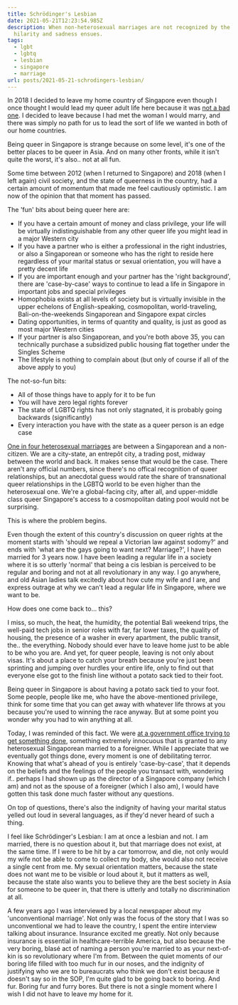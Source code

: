 ```yaml
---
title: Schrödinger's Lesbian
date: 2021-05-21T12:23:54.985Z
description: When non-heterosexual marriages are not recognized by the State,
  hilarity and sadness ensues.
tags:
  - lgbt
  - lgbtq
  - lesbian
  - singapore
  - marriage
url: posts/2021-05-21-schrodingers-lesbian/
---
```

In 2018 I decided to leave my home country of Singapore even though I once thought I would lead my queer adult life here because it was [not a bad one](https://popagandhi.com/2013/08/the-one-about-having-it-all/). I decided to leave because I had met the woman I would marry, and there was simply no path for us to lead the sort of life we wanted in both of our home countries.

Being queer in Singapore is strange because on some level, it's one of the better places to be queer in Asia. And on many other fronts, while it isn't quite the worst, it's also.. not at all fun. 

Some time between 2012 (when I returned to Singapore) and 2018 (when I left again) civil society, and the state of queerness in the country, had a certain amount of momentum that made me feel cautiously optimistic. I am now of the opinion that that moment has passed. 

The 'fun' bits about being queer here are:

* If you have a certain amount of money and class privilege, your life will be virtually indistinguishable from any other queer life you might lead in a major Western city
* If you have a partner who is either a professional in the right industries, or also a Singaporean or someone who has the right to reside here regardless of your marital status or sexual orientation, you will have a pretty decent life
* If you are important enough and your partner has the 'right background', there are 'case-by-case' ways to continue to lead a life in Singapore in important jobs and special privileges 
* Homophobia exists at all levels of society but is virtually invisible in the upper echelons of English-speaking, cosmopolitan, world-traveling, Bali-on-the-weekends Singaporean and Singapore expat circles 
* Dating opportunities, in terms of quantity and quality, is just as good as most major Western cities 
* If your partner is also Singaporean, and you're both above 35, you can technically purchase a subsidized public housing flat together under the Singles Scheme
* The lifestyle is nothing to complain about (but only of course if all of the above apply to you)

The not-so-fun bits:

* All of those things have to apply for it to be fun
* You will have zero legal rights forever
* The state of LGBTQ rights has not only stagnated, it is probably going backwards (significantly) 
* Every interaction you have with the state as a queer person is an edge case

[One in four heterosexual marriages](https://www.channelnewsasia.com/news/singapore/singapore-citizen-marry-foreign-spouse-non-resident-14672534) are between a Singaporean and a non-citizen. We are a city-state, an entrepôt city, a trading post, midway between the world and back. It makes sense that would be the case. There aren't any official numbers, since there's no offical recognition of queer relationships, but an anecdotal guess would rate the share of transnational queer relationships in the LGBTQ world to be even higher than the heterosexual one. We're a global-facing city, after all, and upper-middle class queer Singapore's access to a cosmopolitan dating pool would not be surprising.

This is where the problem begins.

Even though the extent of this country's discussion on queer rights at the moment starts with 'should we repeal a Victorian law against sodomy?' and ends with 'what are the gays going to want next? Marriage?', I have been married for 3 years now. I have been leading a regular life in a society where it is so utterly 'normal' that being a cis lesbian is perceived to be regular and boring and not at all revolutionary in any way. I go anywhere, and old Asian ladies talk excitedly about how cute my wife and I are, and express outrage at why we can't lead a regular life in Singapore, where we want to be. 

How does one come back to... this?

I miss, so much, the heat, the humidity, the potential Bali weekend trips, the well-paid tech jobs in senior roles with far, far lower taxes, the quality of housing, the presence of a washer in every apartment, the public transit, the.. the everything. Nobody should ever have to leave home just to be able to be who you are. And yet, for queer people, leaving is not only about visas. It's about a place to catch your breath because you're just been sprinting and jumping over hurdles your entire life, only to find out that everyone else got to the finish line without a potato sack tied to their foot.

Being queer in Singapore is about having a potato sack tied to your foot. Some people, people like me, who have the above-mentioned privilege, think for some time that you can get away with whatever life throws at you because you're used to winning the race anyway. But at some point you wonder why you had to win anything at all.

Today, I was reminded of this fact. We were [at a government office trying to get something done](https://twitter.com/sabcatsilver/status/1395634500047048712), something extremely innocuous that is granted to any heterosexual Singaporean married to a foreigner. While I appreciate that we eventually got things done, every moment is one of debilitating terror. Knowing that what's ahead of you is entirely 'case-by-case', that it depends on the beliefs and the feelings of the people you transact with, wondering if.. perhaps I had shown up as the director of a Singapore company (which I am) and not as the spouse of a foreigner (which I also am), I would have gotten this task done much faster without any questions.

On top of questions, there's also the indignity of having your marital status yelled out loud in several languages, as if they'd never heard of such a thing. 

I feel like Schrödinger's Lesbian: I am at once a lesbian and not. I am married, there is no question about it, but that marriage does not exist, at the same time. If I were to be hit by a car tomorrow, and die, not only would my wife not be able to come to collect my body, she would also not receive a single cent from me. My sexual orientation matters, because the state does not want me to be visible or loud about it, but it matters as well, because the state also wants you to believe they are the best society in Asia for someone to be queer in, that there is utterly and totally no discrimination at all. 

A few years ago I was interviewed by a local newspaper about my 'unconventional marriage'. Not only was the focus of the story that I was so unconventional we had to leave the country, I spent the entire interview talking about insurance. Insurance excited me greatly. Not only because insurance is essential in healthcare-terrible America, but also because the very boring, blasé act of naming a person you're married to as your next-of-kin is so revolutionary where I'm from. Between the quiet moments of our boring life filled with too much fur in our noses, and the indignity of justifying who we are to bureaucrats who think we don't exist because it doesn't say so in the SOP, I'm quite glad to be going back to boring. And fur. Boring fur and furry bores. But there is not a single moment where I wish I did not have to leave my home for it.